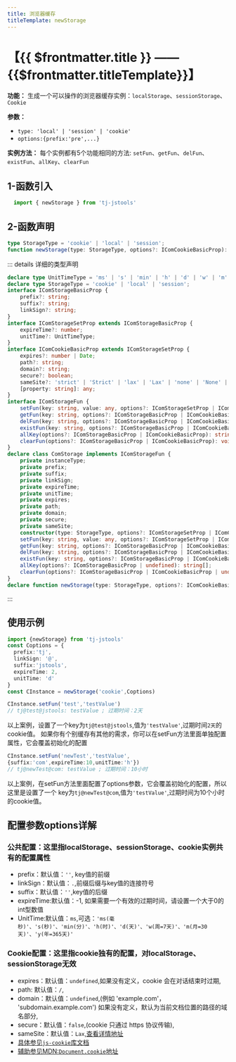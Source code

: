 ```yaml
---
title: 浏览器缓存
titleTemplate: newStorage
---
```


# 【{{ $frontmatter.title }} —— {{$frontmatter.titleTemplate}}】

**功能：** 生成一个可以操作的浏览器缓存实例：`localStorage`、`sessionStorage`、`Cookie`

**参数：** 
- `type: 'local' | 'session' | 'cookie'`
- `options:{prefix:'pre',...}`

**实例方法：** 每个实例都有5个功能相同的方法: `setFun`、`getFun`、`delFun`、`existFun`、`allKey`、`clearFun`

## 1-函数引入

```js 
  import { newStorage } from 'tj-jstools'
```

## 2-函数声明

```ts 
type StorageType = 'cookie' | 'local' | 'session';
function newStorage(type: StorageType, options?: IComCookieBasicProp): ComStorage;
```
::: details 详细的类型声明
```ts
declare type UnitTimeType = 'ms' | 's' | 'min' | 'h' | 'd' | 'w' | 'm' | 'y';
declare type StorageType = 'cookie' | 'local' | 'session';
interface IComStorageBasicProp {
    prefix?: string;
    suffix?: string;
    linkSign?: string;
}
interface IComStorageSetProp extends IComStorageBasicProp {
    expireTime?: number;
    unitTime?: UnitTimeType;
}
interface IComCookieBasicProp extends IComStorageSetProp {
    expires?: number | Date;
    path?: string;
    domain?: string;
    secure?: boolean;
    sameSite?: 'strict' | 'Strict' | 'lax' | 'Lax' | 'none' | 'None' | undefined;
    [property: string]: any;
}
interface IComStorageFun {
    setFun(key: string, value: any, options?: IComStorageSetProp | IComCookieBasicProp): void;
    getFun(key: string, options?: IComStorageBasicProp | IComCookieBasicProp): any;
    delFun(key: string, options?: IComStorageBasicProp | IComCookieBasicProp): void;
    existFun(key: string, options?: IComStorageBasicProp | IComCookieBasicProp): boolean;
    allKey(options?: IComStorageBasicProp | IComCookieBasicProp): string[];
    clearFun(options?: IComStorageBasicProp | IComCookieBasicProp): void;
}
declare class ComStorage implements IComStorageFun {
    private instanceType;
    private prefix;
    private suffix;
    private linkSign;
    private expireTime;
    private unitTime;
    private expires;
    private path;
    private domain;
    private secure;
    private sameSite;
    constructor(type: StorageType, options?: IComStorageSetProp | IComCookieBasicProp | undefined);
    setFun(key: string, value: any, options?: IComStorageSetProp | IComCookieBasicProp | undefined): void;
    getFun(key: string, options?: IComStorageBasicProp | IComCookieBasicProp | undefined): any;
    delFun(key: string, options?: IComStorageBasicProp | IComCookieBasicProp | undefined): void;
    existFun(key: string, options?: IComStorageBasicProp | IComCookieBasicProp | undefined): boolean;
    allKey(options?: IComStorageBasicProp | undefined): string[];
    clearFun(options?: IComStorageBasicProp | IComCookieBasicProp | undefined): void;
}
declare function newStorage(type: StorageType, options?: IComCookieBasicProp): ComStorage;
```
:::

## 使用示例
```ts
import {newStorage} from 'tj-jstools'
const Coptions = {
  prefix:'tj',
  linkSign: '@',
  suffix:'jstools',
  expireTime: 2,
  unitTime: 'd'
}
const CInstance = newStorage('cookie',Coptions)

CInstance.setFun('test','testValue')
// tj@test@jstools: testValue ; 过期时间：2天
```
以上案例，设置了一个key为`tj@test@jstools`,值为`'testValue'`,过期时间`2天`的cookie值。
如果你有个别缓存有其他的需求，你可以在setFun方法里面单独配置属性，它会覆盖初始化的配置

```ts
CInstance.setFun('newTest','testValue',
{suffix:'com',expireTime:10,unitTime:'h'})
// tj@newTest@com: testValue ; 过期时间：10小时
```
以上案例，在setFun方法里面配置了options参数，它会覆盖初始化的配置，所以这里是设置了一个
key为`tj@newTest@com`,值为`'testValue'`,过期时间为10个小时的cookie值。

## 配置参数options详解

### **公共配置**：这里指localStorage、sessionStorage、cookie实例共有的配置属性
- prefix：默认值：`''`, key值的前缀
- linkSign：默认值：`.`,前缀后缀与key值的连接符号
- suffix：默认值：`''`,key值的后缀
- expireTime:默认值：-1, 如果需要一个有效的过期时间，请设置一个大于0的int型数值
- UnitTime:默认值：`ms`,可选：`'ms(毫秒)'、's(秒)'、'min(分)'、'h(时)'、'd(天)'、'w(周=7天)'、'm(月=30天)'、'y(年=365天)'`

### **Cookie配置**：这里指cookie独有的配置，对localStorage、sessionStorage无效
- expires：默认值：`undefined`,如果没有定义，cookie 会在对话结束时过期,
- path: 默认值：`/`,
- domain：默认值：`undefined`,(例如 'example.com'， 'subdomain.example.com') 如果没有定义，默认为当前文档位置的路径的域名部分,
- secure：默认值：`false`,(cookie 只通过 https 协议传输),
- sameSite：默认值：`Lax`,[查看详情地址](https://developer.mozilla.org/zh-CN/docs/Web/HTTP/Headers/Set-Cookie/SameSite)
- [具体参见`js-cookie`库文档](https://github.com/js-cookie/js-cookie#readme)
- [辅助参见MDN:`Document.cookie`地址](https://developer.mozilla.org/zh-CN/docs/Web/API/Document/cookie#%E4%B8%80%E4%B8%AA%E5%B0%8F%E6%A1%86%E6%9E%B6%EF%BC%9A%E4%B8%80%E4%B8%AA%E5%AE%8C%E6%95%B4%E6%94%AF%E6%8C%81_unicode_%E7%9A%84_cookie_%E8%AF%BB%E5%8F%96%E5%86%99%E5%85%A5%E5%99%A8)